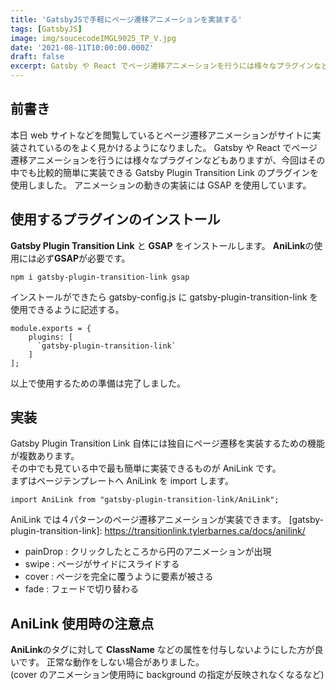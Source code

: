 ```yaml
---
title: 'GatsbyJSで手軽にページ遷移アニメーションを実装する'
tags: [GatsbyJS]
image: img/soucecodeIMGL9025_TP_V.jpg
date: '2021-08-11T10:00:00.000Z'
draft: false
excerpt: Gatsby や React でページ遷移アニメーションを行うには様々なプラグインなどもありますが、今回はその中でも比較的簡単に実装できる Gatsby Plugin Transition Link のプラグインの使い方について備忘録です。
---
```


## 前書き

本日 web サイトなどを閲覧しているとページ遷移アニメーションがサイトに実装されているのをよく見かけるようになりました。
Gatsby や React でページ遷移アニメーションを行うには様々なプラグインなどもありますが、今回はその中でも比較的簡単に実装できる Gatsby Plugin Transition Link のプラグインを使用しました。
アニメーションの動きの実装には GSAP を使用しています。

## 使用するプラグインのインストール

**Gatsby Plugin Transition Link** と **GSAP** をインストールします。
**AniLink**の使用には必ず**GSAP**が必要です。

```
npm i gatsby-plugin-transition-link gsap
```

インストールができたら gatsby-config.js に gatsby-plugin-transition-link を使用できるように記述する。

```
module.exports = {
    plugins: [
      `gatsby-plugin-transition-link`
    ]
];
```

以上で使用するための準備は完了しました。

## 実装

Gatsby Plugin Transition Link 自体には独自にページ遷移を実装するための機能が複数あります。<br>
その中でも見ている中で最も簡単に実装できるものが AniLink です。<br>
まずはページテンプレートへ AniLink を import します。

```
import AniLink from "gatsby-plugin-transition-link/AniLink";
```

AniLink では４パターンのページ遷移アニメーションが実装できます。
[gatsby-plugin-transition-link]: https://transitionlink.tylerbarnes.ca/docs/anilink/

- painDrop : クリックしたところから円のアニメーションが出現
- swipe : ページがサイドにスライドする
- cover : ページを完全に覆うように要素が被さる
- fade : フェードで切り替わる

## AniLink 使用時の注意点

**AniLink**のタグに対して **ClassName** などの属性を付与しないようにした方が良いです。
正常な動作をしない場合がありました。<br>
\(cover のアニメーション使用時に background の指定が反映されなくなるなど\)
